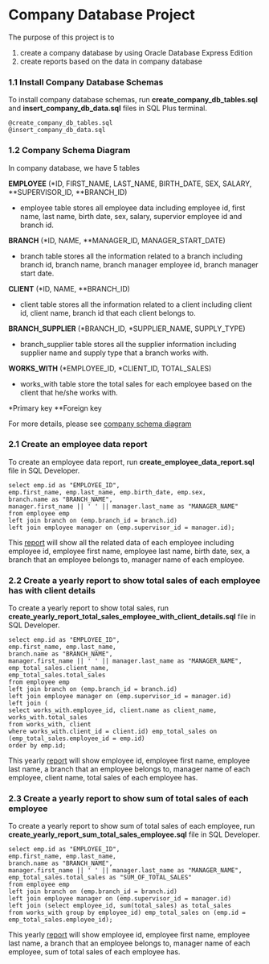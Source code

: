 # Company Database Project


The purpose of this project is to 
1. create a company database by using Oracle Database Express Edition
2. create reports based on the data in company database

### 1.1 Install Company Database Schemas
To install company database schemas, run **create_company_db_tables.sql** and **insert_company_db_data.sql** files in SQL Plus terminal.

```
@create_company_db_tables.sql
@insert_company_db_data.sql
```

### 1.2 Company Schema Diagram
In company database, we have 5 tables

**EMPLOYEE** (*ID, FIRST_NAME, LAST_NAME, BIRTH_DATE, SEX, SALARY, **SUPERVISOR_ID, **BRANCH_ID)
- employee table stores all employee data including employee id, first name, last name, birth date, sex, salary, supervior employee id and branch id.

**BRANCH** (*ID, NAME, **MANAGER_ID, MANAGER_START_DATE)
- branch table stores all the information related to a branch including branch id, branch name, branch manager employee id, branch manager start date.

**CLIENT** (*ID, NAME, **BRANCH_ID)
- client table stores all the information related to a client including client id, client name, branch id that each client belongs to.

**BRANCH_SUPPLIER** (*BRANCH_ID, *SUPPLIER_NAME, SUPPLY_TYPE)
- branch_supplier table stores all the supplier information including supplier name and supply type that a branch works with.

**WORKS_WITH** (*EMPLOYEE_ID, *CLIENT_ID, TOTAL_SALES)
- works_with table store the total sales for each employee based on the client that he/she works with.

*Primary key
**Foreign key

For more details, please see [company schema diagram](https://github.com/kmjenniferng/oracle-company-db-project/blob/main/company_db_table_details.pdf)

### 2.1 Create an employee data report
To create an employee data report, run **create_employee_data_report.sql** file in SQL Developer.

```
select emp.id as "EMPLOYEE_ID",
emp.first_name, emp.last_name, emp.birth_date, emp.sex, 
branch.name as "BRANCH_NAME",
manager.first_name || ' ' || manager.last_name as "MANAGER_NAME"
from employee emp
left join branch on (emp.branch_id = branch.id)
left join employee manager on (emp.supervisor_id = manager.id);
```
This [report](https://github.com/kmjenniferng/oracle-company-db-project/blob/main/employees_data_report.xls) will show all the related data of each employee including employee id, employee first name, employee last name, birth date, sex, a branch that an employee belongs to, manager name of each employee.


### 2.2 Create a yearly report to show total sales of each employee has with client details
To create a yearly report to show total sales, run **create_yearly_report_total_sales_employee_with_client_details.sql** file in SQL Developer.

```
select emp.id as "EMPLOYEE_ID",
emp.first_name, emp.last_name,
branch.name as "BRANCH_NAME",
manager.first_name || ' ' || manager.last_name as "MANAGER_NAME",
emp_total_sales.client_name,
emp_total_sales.total_sales
from employee emp
left join branch on (emp.branch_id = branch.id)
left join employee manager on (emp.supervisor_id = manager.id)
left join (
select works_with.employee_id, client.name as client_name, works_with.total_sales
from works_with, client
where works_with.client_id = client.id) emp_total_sales on (emp_total_sales.employee_id = emp.id)
order by emp.id;
```
This yearly [report](https://github.com/kmjenniferng/oracle-company-db-project/blob/main/employees_total_sales_with_client_details_yearly_report.xls) will show employee id, employee first name, employee last name, a branch that an employee belongs to, manager name of each employee, client name, total sales of each employee has.


### 2.3 Create a yearly report to show sum of total sales of each employee
To create a yearly report to show sum of total sales of each employee, run **create_yearly_report_sum_total_sales_employee.sql** file in SQL Developer.

```
select emp.id as "EMPLOYEE_ID",
emp.first_name, emp.last_name,
branch.name as "BRANCH_NAME",
manager.first_name || ' ' || manager.last_name as "MANAGER_NAME",
emp_total_sales.total_sales as "SUM_OF_TOTAL_SALES"
from employee emp
left join branch on (emp.branch_id = branch.id)
left join employee manager on (emp.supervisor_id = manager.id)
left join (select employee_id, sum(total_sales) as total_sales
from works_with group by employee_id) emp_total_sales on (emp.id = emp_total_sales.employee_id);
```
This yearly [report](https://github.com/kmjenniferng/oracle-company-db-project/blob/main/employees_sum_of_total_sales_yearly_report.xls) will show employee id, employee first name, employee last name, a branch that an employee belongs to, manager name of each employee, sum of total sales of each employee has.
